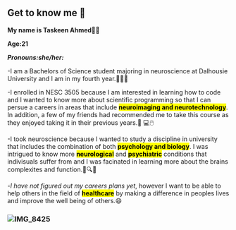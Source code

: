 ## Get to know me 👋

**My name is Taskeen Ahmed**👩‍🔬

**Age:21**

***Pronouns:she/her:***

-I am a Bachelors of Science student majoring in neuroscience at Dalhousie University and I am in my fourth year.📖👩‍🔬

-I enrolled in NESC 3505 because I am interested in learning how to code and I wanted to know more about scientific programming so that I can persue a careers in areas that include **<mark>neuroimaging and neurotechnology<mark>**. In addition, a few of my friends had recommended me to take this course as they enjoyed taking it in their previous years.🥼 💻🖱️

-I took neuroscience because I wanted to study a discipline in university that includes the combination of both **<mark>psychology and biology<mark>**. I was intrigued to know more **<mark>neurological<mark>** and **<mark>psychiatric<mark>** conditions that indivisuals suffer from and I was facinated in learning more about the brains complexites and function.💊🔍🧠

-*I have not figured out my careers plans yet*, however I want to be able to help others in the field of **<mark>healthcare<mark>** by making a difference in peoples lives and improve the well being of others.😄
### ![IMG_8425](https://github.com/user-attachments/assets/9e5a1361-bae7-4d44-8390-35e108265704)


<!--
**TaskeenAhmed1234/TaskeenAhmed1234** is a ✨ _special_ ✨ repository because its `README.md` (this file) appears on your GitHub profile.

Here are some ideas to get you started:

- 🔭 I’m currently working on ...
- 🌱 I’m currently learning ...
- 👯 I’m looking to collaborate on ...
- 🤔 I’m looking for help with ...
- 💬 Ask me about ...
- 📫 How to reach me: ...
- 😄 Pronouns: ...
- ⚡ Fun fact: ...
-->
